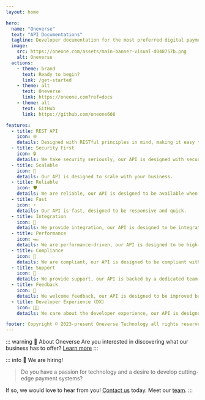 ```yaml
---
layout: home

hero:
  name: "Oneverse"
  text: "API Documentations"
  tagline: Developer documentation for the most preferred digital payment solution partner.
  image:
    src: https://oneone.com/assets/main-banner-visual-d048757b.png
    alt: Oneverse
  actions:
    - theme: brand
      text: Ready to begin?
      link: /get-started
    - theme: alt
      text: Oneverse
      link: https://oneone.com?ref=docs
    - theme: alt
      text: GitHub
      link: https://github.com/oneone666

features:
  - title: REST API
    icon: 🌐
    details: Designed with RESTful principles in mind, making it easy to interact with.
  - title: Security First
    icon: 🔒
    details: We take security seriously, our API is designed with security in mind.
  - title: Scalable
    icon: 🚀
    details: Our API is designed to scale with your business.
  - title: Reliable
    icon: 🛡️
    details: We are reliable, our API is designed to be available when you need it.
  - title: Fast
    icon: ⚡
    details: Our API is fast, designed to be responsive and quick.
  - title: Integration
    icon: 🔄
    details: We provide integration, our API is designed to be integrated with other systems.
  - title: Performance
    icon: 🏎️
    details: We are performance-driven, our API is designed to be high-performing.
  - title: Compliance
    icon: 📝
    details: We are compliant, our API is designed to be compliant with industry standards.
  - title: Support
    icon: 🤝
    details: We provide support, our API is backed by a dedicated team of professionals.
  - title: Feedback
    icon: 📢
    details: We welcome feedback, our API is designed to be improved based on your feedback.
  - title: Developer Experience (DX)
    icon: 🧑‍💻
    details: We care about the developer experience, our API is designed to be easy to use.

footer: Copyright © 2023-present Oneverse Technology all rights reserved
---
```

<style>
:root {
  --vp-home-hero-name-color: transparent;
  --vp-home-hero-name-background: -webkit-linear-gradient(120deg, #fdb140 30%, #f83026);

  --vp-home-hero-image-background-image: linear-gradient(-45deg, #bd34fe 30%, #47caff 70%);
  --vp-home-hero-image-filter: blur(44px);
}

@media (min-width: 640px) {
  :root {
    --vp-home-hero-image-filter: blur(36px);
  }
}

@media (min-width: 960px) {
  :root {
    --vp-home-hero-image-filter: blur(54px);
  }
}
</style>

::: warning 🚀 About Oneverse
Are you interested in discovering what our business has to offer? [Learn more][oneverse-home]
:::

::: info 📢 We are hiring!
> Do you have a passion for technology and a desire to develop cutting-edge payment systems?

If so, we would love to hear from you! [Contact us][contact] today. Meet our [team][team].
:::

[oneverse-home]: https://oneone.com?ref=docs
[contact]: https://oneone.com/#contact-us
[team]: /team
